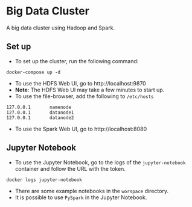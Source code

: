 # Big Data Cluster

A big data cluster using Hadoop and Spark.

## Set up

- To set up the cluster, run the following command:
```shell
docker-compose up -d
```

- To use the HDFS Web UI, go to http://localhost:9870
- **Note**: The HDFS Web UI may take a few minutes to start up.
- To use the file-browser, add the following to `/etc/hosts`
```shell
127.0.0.1       namenode
127.0.0.1       datanode1
127.0.0.1       datanode2
```
- To use the Spark Web UI, go to http://localhost:8080

## Jupyter Notebook

- To use the Jupyter Notebook, go to the logs of the `jupyter-notebook` container and follow the URL with the token.
```shell
docker logs jupyter-notebook
```
- There are some example notebooks in the `worspace` directory.
- It is possible to use `PySpark` in the Jupyter Notebook.